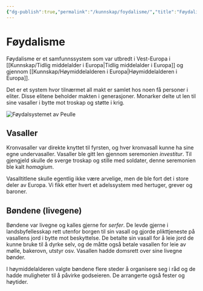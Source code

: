 ```yaml
---
{"dg-publish":true,"permalink":"/kunnskap/foydalisme/","title":"Føydalisme","tags":["historie"]}
---
```


# Føydalisme
Føydalisme er et samfunnssystem som var utbredt i Vest-Europa i [[Kunnskap/Tidlig middelalder i Europa\|Tidlig middelalder i Europa]] og gjennom [[Kunnskap/Høymiddelalderen i Europa\|Høymiddelalderen i Europa]].

Det er et system hvor tilnærmet all makt er samlet hos noen få personer i eliter. Disse elitene beholder makten i generasjoner. Monarker delte ut len til sine vasaller i bytte mot troskap og støtte i krig. 

![Føydalsystemet av Peulle](https://media.snl.no/media/139026/standard_F%C3%B8ydalsystem_1_.jpg)

## Vasaller
Kronvasaller var direkte knyttet til fyrsten, og hver kronvasall kunne ha sine egne undervasaller. 
Vasaller ble gitt len gjennom seremonien *investitur*. Til gjengjeld skulle de sverge troskap og stille med soldater, denne seremonien ble kalt *homagium*.

Vasalltitlene skulle egentlig ikke være arvelige, men de ble fort det i store deler av Europa. Vi fikk etter hvert et adelssystem med hertuger, grever og baroner.

## Bøndene (livegene)
Bøndene var livegne og kalles gjerne for *serfer*. De levde gjerne i landsbyfellesskap rett utenfor borgen til sin vasall og gjorde plikttjeneste på vasallens jord i bytte mot beskyttelse. De betalte sin vasall for å leie jord de kunne bruke til å dyrke selv, og de måtte også betale vasallen for leie av mølle, bakerovn, utstyr osv. Vasallen hadde domsrett over sine livegne bønder.

I høymiddelalderen valgte bøndene flere steder å organisere seg i råd og de hadde muligheter til å påvirke godseieren. De arrangerte også fester og høytider.
